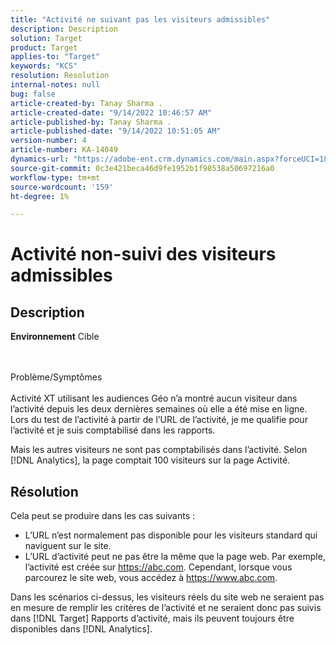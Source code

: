 ```yaml
---
title: "Activité ne suivant pas les visiteurs admissibles"
description: Description
solution: Target
product: Target
applies-to: "Target"
keywords: "KCS"
resolution: Resolution
internal-notes: null
bug: false
article-created-by: Tanay Sharma .
article-created-date: "9/14/2022 10:46:57 AM"
article-published-by: Tanay Sharma .
article-published-date: "9/14/2022 10:51:05 AM"
version-number: 4
article-number: KA-14049
dynamics-url: "https://adobe-ent.crm.dynamics.com/main.aspx?forceUCI=1&pagetype=entityrecord&etn=knowledgearticle&id=eb27b88a-1a34-ed11-9db1-002248086735"
source-git-commit: 0c3e421beca46d9fe1952b1f98538a50697216a0
workflow-type: tm+mt
source-wordcount: '159'
ht-degree: 1%

---
```


# Activité non-suivi des visiteurs admissibles

## Description

<b>Environnement</b>
Cible


<br><br>Problème/Symptômes<br><br>
Activité XT utilisant les audiences Géo n’a montré aucun visiteur dans l’activité depuis les deux dernières semaines où elle a été mise en ligne. Lors du test de l’activité à partir de l’URL de l’activité, je me qualifie pour l’activité et je suis comptabilisé dans les rapports.



Mais les autres visiteurs ne sont pas comptabilisés dans l’activité. Selon [!DNL Analytics], la page comptait 100 visiteurs sur la page Activité.

## Résolution


Cela peut se produire dans les cas suivants :

- L’URL n’est normalement pas disponible pour les visiteurs standard qui naviguent sur le site.
- L’URL d’activité peut ne pas être la même que la page web. Par exemple, l’activité est créée sur https://abc.com. Cependant, lorsque vous parcourez le site web, vous accédez à https://www.abc.com.


Dans les scénarios ci-dessus, les visiteurs réels du site web ne seraient pas en mesure de remplir les critères de l’activité et ne seraient donc pas suivis dans [!DNL Target] Rapports d’activité, mais ils peuvent toujours être disponibles dans [!DNL Analytics].
